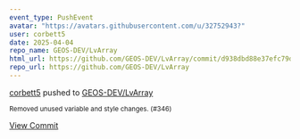 ```yaml
---
event_type: PushEvent
avatar: "https://avatars.githubusercontent.com/u/32752943?"
user: corbett5
date: 2025-04-04
repo_name: GEOS-DEV/LvArray
html_url: https://github.com/GEOS-DEV/LvArray/commit/d938dbd88e37efc79dae4b48a7ec671766ac792e
repo_url: https://github.com/GEOS-DEV/LvArray
---
```


<a href='https://github.com/corbett5' target='_blank'>corbett5</a> pushed to <a href='https://github.com/GEOS-DEV/LvArray' target='_blank'>GEOS-DEV/LvArray</a>

<small>Removed unused variable and style changes. (#346)</small>

<a href='https://github.com/GEOS-DEV/LvArray/commit/d938dbd88e37efc79dae4b48a7ec671766ac792e' target='_blank'>View Commit</a>